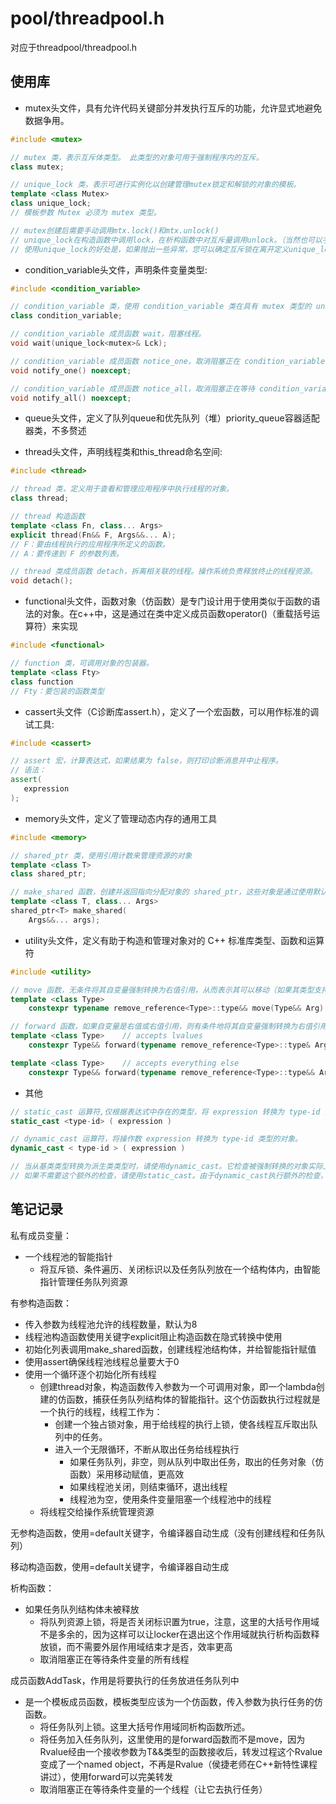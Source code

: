 # pool/threadpool.h

对应于threadpool/threadpool.h

## 使用库

* mutex头文件，具有允许代码关键部分并发执行互斥的功能，允许显式地避免数据争用。

```C++
#include <mutex>

// mutex 类，表示互斥体类型。 此类型的对象可用于强制程序内的互斥。
class mutex;

// unique_lock 类，表示可进行实例化以创建管理mutex锁定和解锁的对象的模板。
template <class Mutex>
class unique_lock;
// 模板参数 Mutex 必须为 mutex 类型。

// mutex创建后需要手动调用mtx.lock()和mtx.unlock()
// unique_lock在构造函数中调用lock，在析构函数中对互斥量调用unlock。（当然也可以手动调用）
// 使用unique_lock的好处是，如果抛出一些异常，您可以确定互斥锁在离开定义unique_lock的作用域时将其解锁。

```

* condition_variable头文件，声明条件变量类型:

```C++
#include <condition_variable>

// condition_variable 类，使用 condition_variable 类在具有 mutex 类型的 unique_lock<mutex> 时等待事件。
class condition_variable;

// condition_variable 成员函数 wait，阻塞线程。
void wait(unique_lock<mutex>& Lck);

// condition_variable 成员函数 notice_one，取消阻塞正在 condition_variable 对象上等待的某个线程。
void notify_one() noexcept;

// condition_variable 成员函数 notice_all，取消阻塞正在等待 condition_variable 对象的所有线程。
void notify_all() noexcept;
```

* queue头文件，定义了队列queue和优先队列（堆）priority_queue容器适配器类，不多赘述

* thread头文件，声明线程类和this_thread命名空间:

```C++
#include <thread>

// thread 类，定义用于查看和管理应用程序中执行线程的对象。
class thread;

// thread 构造函数
template <class Fn, class... Args>
explicit thread(Fn&& F, Args&&... A);
// F：要由线程执行的应用程序所定义的函数。
// A：要传递到 F 的参数列表。

// thread 类成员函数 detach，拆离相关联的线程。操作系统负责释放终止的线程资源。
void detach();
```

* functional头文件，函数对象（仿函数）是专门设计用于使用类似于函数的语法的对象。在c++中，这是通过在类中定义成员函数operator()（重载括号运算符）来实现

```C++
#include <functional>

// function 类，可调用对象的包装器。
template <class Fty>
class function
// Fty：要包装的函数类型
```

* cassert头文件（C诊断库assert.h），定义了一个宏函数，可以用作标准的调试工具:

```C++
#include <cassert>

// assert 宏，计算表达式，如果结果为 false，则打印诊断消息并中止程序。
// 语法：
assert(
   expression
);
```

* memory头文件，定义了管理动态内存的通用工具

```C++
#include <memory>

// shared_ptr 类，使用引用计数来管理资源的对象
template <class T>
class shared_ptr;

// make_shared 函数，创建并返回指向分配对象的 shared_ptr，这些对象是通过使用默认分配器从零个或多个参数构造的。 分配并构造指定类型的对象和shared_ptr来管理对象的共享所有权，并返回shared_ptr。
template <class T, class... Args>
shared_ptr<T> make_shared(
    Args&&... args);
```

* utility头文件，定义有助于构造和管理对象对的 C++ 标准库类型、函数和运算符

```C++
#include <utility>

// move 函数，无条件将其自变量强制转换为右值引用，从而表示其可以移动（如果其类型支持移动）。
template <class Type>
    constexpr typename remove_reference<Type>::type&& move(Type&& Arg) noexcept;

// forward 函数，如果自变量是右值或右值引用，则有条件地将其自变量强制转换为右值引用。 这会将自变量的右值状态还原到转发函数，以支持完美转发。
template <class Type>    // accepts lvalues
    constexpr Type&& forward(typename remove_reference<Type>::type& Arg) noexcept

template <class Type>    // accepts everything else
    constexpr Type&& forward(typename remove_reference<Type>::type&& Arg) noexcept

```

* 其他

```C++
// static_cast 运算符,仅根据表达式中存在的类型，将 expression 转换为 type-id 类型。
static_cast <type-id> ( expression )

// dynamic_cast 运算符，将操作数 expression 转换为 type-id 类型的对象。
dynamic_cast < type-id > ( expression )

// 当从基类类型转换为派生类类型时，请使用dynamic_cast。它检查被强制转换的对象实际上是派生类类型，如果对象不是所需类型(除非您强制转换为引用类型——然后抛出bad_cast异常)则返回空指针。
// 如果不需要这个额外的检查，请使用static_cast。由于dynamic_cast执行额外的检查，它需要RTTI信息，因此有更大的运行时开销，而static_cast在编译时执行。通常使用 static_cast 转换数值数据类型


```

## 笔记记录

私有成员变量：

* 一个线程池的智能指针
  * 将互斥锁、条件遍历、关闭标识以及任务队列放在一个结构体内，由智能指针管理任务队列资源

有参构造函数：

* 传入参数为线程池允许的线程数量，默认为8
* 线程池构造函数使用关键字explicit阻止构造函数在隐式转换中使用
* 初始化列表调用make_shared函数，创建线程池结构体，并给智能指针赋值
* 使用assert确保线程池线程总量要大于0
* 使用一个循环逐个初始化所有线程
  * 创建thread对象，构造函数传入参数为一个可调用对象，即一个lambda创建的仿函数，捕获任务队列结构体的智能指针。这个仿函数执行过程就是一个执行的线程，线程工作为：
    * 创建一个独占锁对象，用于给线程的执行上锁，使各线程互斥取出队列中的任务。
    * 进入一个无限循环，不断从取出任务给线程执行
      * 如果任务队列，非空，则从队列中取出任务，取出的任务对象（仿函数）采用移动赋值，更高效
      * 如果线程池关闭，则结束循环，退出线程
      * 线程池为空，使用条件变量阻塞一个线程池中的线程
  * 将线程交给操作系统管理资源

无参构造函数，使用=default关键字，令编译器自动生成（没有创建线程和任务队列）

移动构造函数，使用=default关键字，令编译器自动生成

析构函数：

* 如果任务队列结构体未被释放
  * 将队列资源上锁，将是否关闭标识置为true，注意，这里的大括号作用域不是多余的，因为这样可以让locker在退出这个作用域就执行析构函数释放锁，而不需要外层作用域结束才是否，效率更高
  * 取消阻塞正在等待条件变量的所有线程

成员函数AddTask，作用是将要执行的任务放进任务队列中

* 是一个模板成员函数，模板类型应该为一个仿函数，传入参数为执行任务的仿函数。
  * 将任务队列上锁。这里大括号作用域同析构函数所述。
  * 将任务加入任务队列，这里使用的是forward函数而不是move，因为Rvalue经由一个接收参数为T&&类型的函数接收后，转发过程这个Rvalue变成了一个named object，不再是Rvalue（侯捷老师在C++新特性课程讲过），使用forward可以完美转发
  * 取消阻塞正在等待条件变量的一个线程（让它去执行任务）
